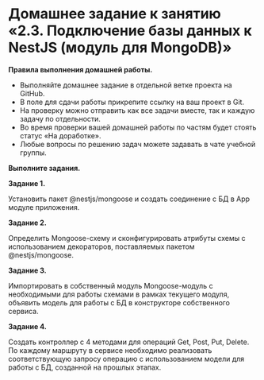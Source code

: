 # Домашнее задание к занятию «2.3. Подключение базы данных к NestJS (модуль для MongoDB)»

**Правила выполнения домашней работы.**

- Выполняйте домашнее задание в отдельной ветке проекта на GitHub.
- В поле для сдачи работы прикрепите ссылку на ваш проект в Git.
- На проверку можно отправить как все задачи вместе, так и каждую задачу по отдельности.
- Во время проверки вашей домашней работы по частям будет стоять статус «На доработке».
- Любые вопросы по решению задач можете задавать в чате учебной группы.

**Выполните задания.**

**Задание 1.**

Установить пакет @nestjs/mongoose и создать соединение с БД в App модуле приложения.

**Задание 2.**

Определить Mongoose-схему и сконфигурировать атрибуты схемы с использованием декораторов, поставляемых пакетом @nestjs/mongoose.

**Задание 3.**

Импортировать в собственный модуль Mongoose-модуль с необходимыми для работы схемами в рамках текущего модуля, объявить модель для работы с БД в конструкторе собственного сервиса.

**Задание 4.**

Создать контроллер с 4 методами для операций Get, Post, Put, Delete. По каждому маршруту в сервисе необходимо реализовать соответствующую запросу операцию с использованием модели для работы с БД, созданной на прошлых этапах.
